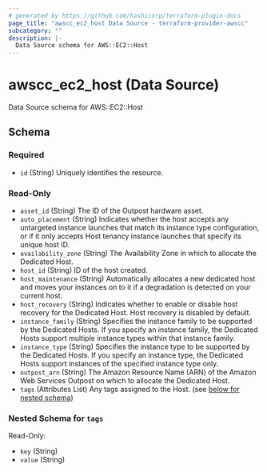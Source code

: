 ```yaml
---
# generated by https://github.com/hashicorp/terraform-plugin-docs
page_title: "awscc_ec2_host Data Source - terraform-provider-awscc"
subcategory: ""
description: |-
  Data Source schema for AWS::EC2::Host
---
```


# awscc_ec2_host (Data Source)

Data Source schema for AWS::EC2::Host



<!-- schema generated by tfplugindocs -->
## Schema

### Required

- `id` (String) Uniquely identifies the resource.

### Read-Only

- `asset_id` (String) The ID of the Outpost hardware asset.
- `auto_placement` (String) Indicates whether the host accepts any untargeted instance launches that match its instance type configuration, or if it only accepts Host tenancy instance launches that specify its unique host ID.
- `availability_zone` (String) The Availability Zone in which to allocate the Dedicated Host.
- `host_id` (String) ID of the host created.
- `host_maintenance` (String) Automatically allocates a new dedicated host and moves your instances on to it if a degradation is detected on your current host.
- `host_recovery` (String) Indicates whether to enable or disable host recovery for the Dedicated Host. Host recovery is disabled by default.
- `instance_family` (String) Specifies the instance family to be supported by the Dedicated Hosts. If you specify an instance family, the Dedicated Hosts support multiple instance types within that instance family.
- `instance_type` (String) Specifies the instance type to be supported by the Dedicated Hosts. If you specify an instance type, the Dedicated Hosts support instances of the specified instance type only.
- `outpost_arn` (String) The Amazon Resource Name (ARN) of the Amazon Web Services Outpost on which to allocate the Dedicated Host.
- `tags` (Attributes List) Any tags assigned to the Host. (see [below for nested schema](#nestedatt--tags))

<a id="nestedatt--tags"></a>
### Nested Schema for `tags`

Read-Only:

- `key` (String)
- `value` (String)

